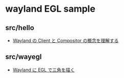 # wayland EGL sample

## src/hello

* [Wayland の Client と Compositor の概念を理解する](https://qiita.com/naohikowatanabe/items/06a8b988b89b4b1ec899)

## src/wayegl

* [Wayland に EGL で三角を描く](https://qiita.com/propella/items/7eab945158e8284bf778)
